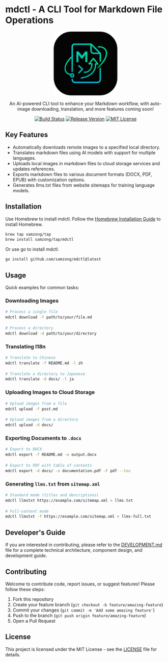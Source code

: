 # mdctl - A CLI Tool for Markdown File Operations

<div align="center">
  <img src="./mdctl.png" alt="mdctl logo" width="200" />
  <br />
  <p>An AI-powered CLI tool to enhance your Markdown workflow, with auto-image downloading, translation, and more features coming soon!</p>
  <p>
    <a href="https://github.com/samzong/mdctl/actions/workflows/docker-build.yml"><img src="https://github.com/samzong/mdctl/actions/workflows/docker-build.yml/badge.svg" alt="Build Status"></a>
    <a href="https://github.com/samzong/mdctl/releases"><img src="https://img.shields.io/github/v/release/samzong/mdctl" alt="Release Version" /></a>
    <a href="https://github.com/samzong/mdctl/blob/main/LICENSE"><img src="https://img.shields.io/github/license/samzong/mdctl" alt="MIT License" /></a>
  </p>
</div>

## Key Features

- Automatically downloads remote images to a specified local directory.
- Translates markdown files using AI models with support for multiple languages.
- Uploads local images in markdown files to cloud storage services and updates references.
- Exports markdown files to various document formats (DOCX, PDF, EPUB) with customization options.
- Generates llms.txt files from website sitemaps for training language models.

## Installation

Use Homebrew to install mdctl. Follow the [Homebrew Installation Guide](https://brew.sh/) to install Homebrew.

```bash
brew tap samzong/tap
brew install samzong/tap/mdctl
```

Or use go to install mdctl.

```bash
go install github.com/samzong/mdctl@latest
```

## Usage

Quick examples for common tasks:

### Downloading Images

```bash
# Process a single file
mdctl download -f path/to/your/file.md

# Process a directory
mdctl download -d path/to/your/directory
```

### Translating I18n

```bash
# Translate to Chinese
mdctl translate -f README.md -l zh

# Translate a directory to Japanese
mdctl translate -d docs/ -l ja
```

### Uploading Images to Cloud Storage

```bash
# Upload images from a file
mdctl upload -f post.md

# Upload images from a directory
mdctl upload -d docs/
```

### Exporting Documents to `.docx`

```bash
# Export to DOCX
mdctl export -f README.md -o output.docx

# Export to PDF with table of contents
mdctl export -d docs/ -o documentation.pdf -F pdf --toc
```

### Generating `llms.txt` from `sitemap.xml`

```bash
# Standard mode (titles and descriptions)
mdctl llmstxt https://example.com/sitemap.xml > llms.txt

# Full-content mode
mdctl llmstxt -f https://example.com/sitemap.xml > llms-full.txt
```

## Developer's Guide

If you are interested in contributing, please refer to the [DEVELOPMENT.md](docs/DEVELOPMENT.md) file for a complete technical architecture, component design, and development guide.

## Contributing

Welcome to contribute code, report issues, or suggest features! Please follow these steps:

1. Fork this repository
2. Create your feature branch (`git checkout -b feature/amazing-feature`)
3. Commit your changes (`git commit -m 'Add some amazing feature'`)
4. Push to the branch (`git push origin feature/amazing-feature`)
5. Open a Pull Request

## License

This project is licensed under the MIT License - see the [LICENSE](LICENSE) file for details.
